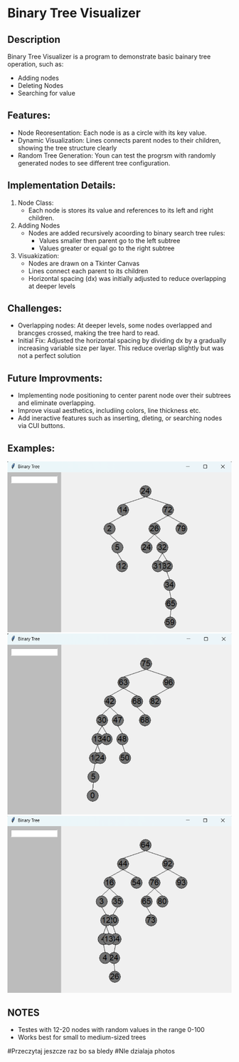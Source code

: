 # Binary Tree Visualizer
## Description
Binary Tree Visualizer is a program to demonstrate basic bainary tree operation, such as:
 * Adding nodes
 * Deleting Nodes
 * Searching for value

## Features:
 + Node Reoresentation: Each node is as a circle with its key value.
 + Dynamic Visualization: Lines connects parent nodes to their children, showing the tree structure clearly
 + Random Tree Generation: Youn can test the progrsm with randomly generated nodes to see different tree configuration.
## Implementation Details:
1. Node Class:
    * Each node is stores its value and references to its left and right children.
2. Adding Nodes
    * Nodes are added recursively acoording to binary search tree rules:
        * Values smaller then parent go to the left subtree
        * Values greater or equal go to the right subtree
3. Visuakization:
    * Nodes are drawn on a Tkinter Canvas
    * Lines connect each parent to its children
    * Horizontal spacing (dx) was initially adjusted to reduce overlapping at deeper levels
## Challenges:
* Overlapping nodes: At deeper levels, some nodes overlapped and brancges crossed, making the tree hard to read.
* Initial Fix: Adjusted the horizontal spacing  by dividing dx by a gradually increasing variable size per layer. This reduce overlap slightly but was not a perfect solution
## Future Improvments:
* Implementing node positioning to center parent node over their subtrees and eliminate overlapping.
* Improve visual aesthetics, includiing colors, line thickness etc.
* Add ineractive features such as inserting, dleting, or searching nodes via CUI buttons.
## Examples:
![Tree visualization #1](/images/Zrzut%20ekranu%202025-09-16%20201137.png)
![Tree visualization #2](/images/Zrzut%20ekranu%202025-09-16%20201154.png)
![Tree visualization #3](/images/Zrzut%20ekranu%202025-09-16%20201210.png)
## NOTES
* Testes with 12-20 nodes with random values in the range 0-100
* Works best for small to medium-sized trees 

#Przeczytaj jeszcze raz bo sa bledy
#NIe dzialaja photos